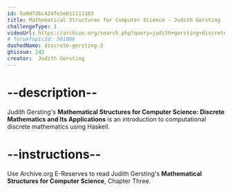 ```yaml
---
id: 5a9d726c424fe3eb11111103
title: Mathematical Structures for Computer Science - Judith Gersting - Chapter 3
challengeType: 1
videoUrl: https://archive.org/search.php?query=judith+gersting+discrete&sin=
# forumTopicId: 301086
dashedName: discrete-gersting-3
ghissue: 242
creator:  Judith Gersting
---
```


# --description--

Judith Gersting's __Mathematical Structures for Computer Science: Discrete Mathematics and Its Applications__ is an introduction to computational discrete mathematics using Haskell.

# --instructions--

Use Archive.org E-Reserves to read Judith Gersting's __Mathematical Structures for Computer Science__, Chapter Three. 